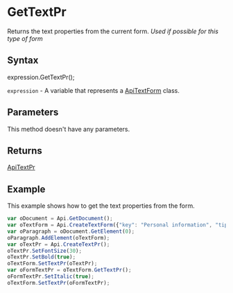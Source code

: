 # GetTextPr

Returns the text properties from the current form.*Used if possible for this type of form*

## Syntax

expression.GetTextPr();

`expression` - A variable that represents a [ApiTextForm](../ApiTextForm.md) class.

## Parameters

This method doesn't have any parameters.

## Returns

[ApiTextPr](../../ApiTextPr/ApiTextPr.md)

## Example

This example shows how to get the text properties from the form.

```javascript
var oDocument = Api.GetDocument();
var oTextForm = Api.CreateTextForm({"key": "Personal information", "tip": "Enter your first name", "required": true, "placeholder": "First name", "comb": true, "maxCharacters": 10, "cellWidth": 3, "multiLine": false, "autoFit": false});
var oParagraph = oDocument.GetElement(0);
oParagraph.AddElement(oTextForm);
var oTextPr = Api.CreateTextPr();
oTextPr.SetFontSize(30);
oTextPr.SetBold(true);
oTextForm.SetTextPr(oTextPr);
var oFormTextPr = oTextForm.GetTextPr();
oFormTextPr.SetItalic(true);
oTextForm.SetTextPr(oFormTextPr);
```
